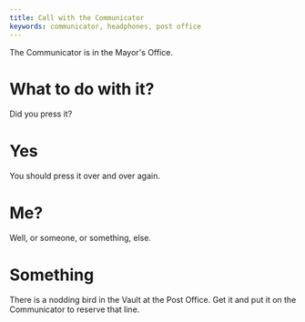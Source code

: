 ```yaml
---
title: Call with the Communicator
keywords: communicator, headphones, post office
---
```


The Communicator is in the Mayor's Office.

# What to do with it?
Did you press it?

# Yes
You should press it over and over again.

# Me?
Well, or someone, or something, else.

# Something
There is a nodding bird in the Vault at the Post Office. Get it and put it on the Communicator to reserve that line.